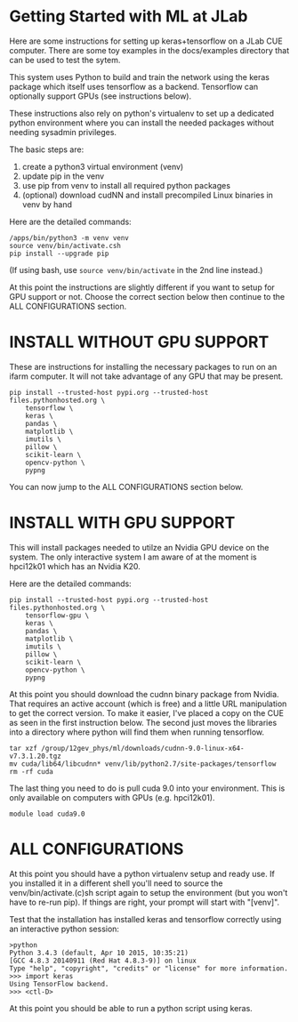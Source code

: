 # Getting Started with ML at JLab

Here are some instructions for setting up keras+tensorflow on
a JLab CUE computer. There are some toy examples in the docs/examples
directory that can be used to test the sytem.

This system uses Python to build and train the network using the
keras package which itself uses tensorflow as a backend. Tensorflow
can optionally support GPUs (see instructions below).

These instructions also rely on python's virtualenv
to set up a dedicated python environment where you can install the
needed packages without needing sysadmin privileges.


The basic steps are:
1. create a python3 virtual environment (venv)
2. update pip in the venv
3. use pip from venv to install all required python packages
4. (optional) download cudNN and install precompiled Linux binaries
   in venv by hand


Here are the detailed commands:

```
/apps/bin/python3 -m venv venv
source venv/bin/activate.csh
pip install --upgrade pip
```
(If using bash, use `source venv/bin/activate` in the 2nd line instead.)

At this point the instructions are slightly different if you want
to setup for GPU support or not. Choose the correct section below
then continue to the ALL CONFIGURATIONS section.


INSTALL WITHOUT GPU SUPPORT
==============================
These are instructions for installing the necessary packages to 
run on an ifarm computer. It will not take advantage of any GPU
that may be present.

```
pip install --trusted-host pypi.org --trusted-host files.pythonhosted.org \
	tensorflow \
	keras \
	pandas \
	matplotlib \
	imutils \
	pillow \
	scikit-learn \
	opencv-python \
	pypng
```

You can now jump to the ALL CONFIGURATIONS section below.



INSTALL WITH GPU SUPPORT
==============================
This will install packages needed to utilze an Nvidia GPU device
on the system. The only interactive system I am aware of at the
moment is hpci12k01 which has an Nvidia K20.


Here are the detailed commands:

```
pip install --trusted-host pypi.org --trusted-host files.pythonhosted.org \
	tensorflow-gpu \
	keras \
	pandas \
	matplotlib \
	imutils \
	pillow \
	scikit-learn \
	opencv-python \
	pypng
```

At this point you should download the cudnn binary package from
Nvidia. That requires an active account (which is free) and a
little URL manipulation to get the correct version. To make it
easier, I've placed a copy on the CUE as seen in the first
instruction below. The second just moves the libraries into a
directory where python will find them when running tensorflow.

```
tar xzf /group/12gev_phys/ml/downloads/cudnn-9.0-linux-x64-v7.3.1.20.tgz
mv cuda/lib64/libcudnn* venv/lib/python2.7/site-packages/tensorflow
rm -rf cuda
```

The last thing you need to do is pull cuda 9.0 into your
environment. This is only available on computers with GPUs
(e.g. hpci12k01).
 
```
module load cuda9.0
```

ALL CONFIGURATIONS
==================================
At this point you should have a python virtualenv setup and ready
use. If you installed it in a different shell you'll need to source
the venv/bin/activate.(c)sh script again to setup the environment
(but you won't have to re-run pip). If things are right, your prompt
will start with "[venv]".

Test that the installation has installed keras and tensorflow
correctly using an interactive python session:

```
>python
Python 3.4.3 (default, Apr 10 2015, 10:35:21) 
[GCC 4.8.3 20140911 (Red Hat 4.8.3-9)] on linux
Type "help", "copyright", "credits" or "license" for more information.
>>> import keras
Using TensorFlow backend.
>>> <ctl-D>
```
	
At this point you should be able to run a python script using keras.


